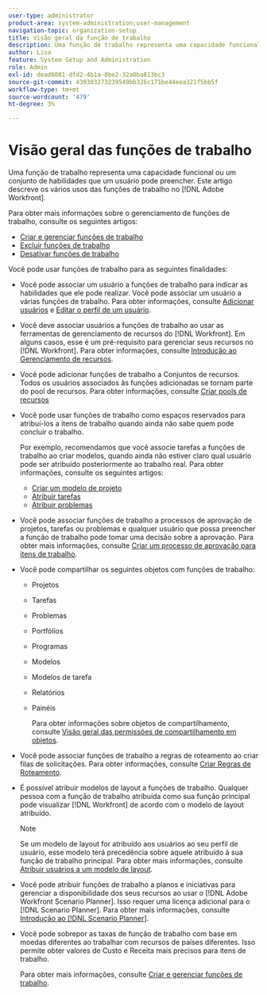 ```yaml
---
user-type: administrator
product-area: system-administration;user-management
navigation-topic: organization-setup
title: Visão geral da função de trabalho
description: Uma função de trabalho representa uma capacidade funcional ou um conjunto de habilidades que um usuário pode preencher. Este artigo descreve os vários usos das funções de trabalho no Adobe Workfront.
author: Lisa
feature: System Setup and Administration
role: Admin
exl-id: dead6081-dfd2-4b1a-8be2-32a0ba813bc3
source-git-commit: 439303273239549bb326c171be44eea321f5bb5f
workflow-type: tm+mt
source-wordcount: '479'
ht-degree: 3%

---
```


# Visão geral das funções de trabalho

Uma função de trabalho representa uma capacidade funcional ou um conjunto de habilidades que um usuário pode preencher. Este artigo descreve os vários usos das funções de trabalho no [!DNL Adobe Workfront].

Para obter mais informações sobre o gerenciamento de funções de trabalho, consulte os seguintes artigos:

* [Criar e gerenciar funções de trabalho](../../../administration-and-setup/set-up-workfront/organizational-setup/create-manage-job-roles.md)
* [Excluir funções de trabalho](../../../administration-and-setup/set-up-workfront/organizational-setup/delete-job-roles.md)
* [Desativar funções de trabalho](../../../administration-and-setup/set-up-workfront/organizational-setup/deactivate-job-roles.md)

Você pode usar funções de trabalho para as seguintes finalidades:

* Você pode associar um usuário a funções de trabalho para indicar as habilidades que ele pode realizar. Você pode associar um usuário a várias funções de trabalho. Para obter informações, consulte [Adicionar usuários](../../../administration-and-setup/add-users/create-and-manage-users/add-users.md) e [Editar o perfil de um usuário](../../../administration-and-setup/add-users/create-and-manage-users/edit-a-users-profile.md).
* Você deve associar usuários a funções de trabalho ao usar as ferramentas de gerenciamento de recursos do [!DNL Workfront]. Em alguns casos, esse é um pré-requisito para gerenciar seus recursos no [!DNL Workfront]. Para obter informações, consulte [Introdução ao Gerenciamento de recursos](../../../resource-mgmt/resource-mgmt-overview/get-started-resource-management.md).
* Você pode adicionar funções de trabalho a Conjuntos de recursos. Todos os usuários associados às funções adicionadas se tornam parte do pool de recursos. Para obter informações, consulte [Criar pools de recursos](../../../resource-mgmt/resource-planning/resource-pools/create-resource-pools.md)
* Você pode usar funções de trabalho como espaços reservados para atribuí-los a itens de trabalho quando ainda não sabe quem pode concluir o trabalho.

  Por exemplo, recomendamos que você associe tarefas a funções de trabalho ao criar modelos, quando ainda não estiver claro qual usuário pode ser atribuído posteriormente ao trabalho real. Para obter informações, consulte os seguintes artigos:

   * [Criar um modelo de projeto](../../../manage-work/projects/create-and-manage-templates/create-template.md)
   * [Atribuir tarefas](../../../manage-work/tasks/assign-tasks/assign-tasks.md)
   * [Atribuir problemas](../../../manage-work/issues/manage-issues/assign-issues.md)

* Você pode associar funções de trabalho a processos de aprovação de projetos, tarefas ou problemas e qualquer usuário que possa preencher a função de trabalho pode tomar uma decisão sobre a aprovação. Para obter mais informações, consulte [Criar um processo de aprovação para itens de trabalho](../../../administration-and-setup/customize-workfront/configure-approval-milestone-processes/create-approval-processes.md).
* Você pode compartilhar os seguintes objetos com funções de trabalho:

   * Projetos
   * Tarefas
   * Problemas
   * Portfólios
   * Programas
   * Modelos
   * Modelos de tarefa
   * Relatórios
   * Painéis

     Para obter informações sobre objetos de compartilhamento, consulte [Visão geral das permissões de compartilhamento em objetos](../../../workfront-basics/grant-and-request-access-to-objects/sharing-permissions-on-objects-overview.md).

* Você pode associar funções de trabalho a regras de roteamento ao criar filas de solicitações. Para obter informações, consulte [Criar Regras de Roteamento](../../../manage-work/requests/create-and-manage-request-queues/create-routing-rules.md).
* É possível atribuir modelos de layout a funções de trabalho. Qualquer pessoa com a função de trabalho atribuída como sua função principal pode visualizar [!DNL Workfront] de acordo com o modelo de layout atribuído.

  >[!NOTE]
  >
  >Se um modelo de layout for atribuído aos usuários ao seu perfil de usuário, esse modelo terá precedência sobre aquele atribuído à sua função de trabalho principal. Para obter mais informações, consulte [Atribuir usuários a um modelo de layout](../../../administration-and-setup/customize-workfront/use-layout-templates/assign-users-to-layout-template.md).

* Você pode atribuir funções de trabalho a planos e iniciativas para gerenciar a disponibilidade dos seus recursos ao usar o [!DNL Adobe Workfront Scenario Planner]. Isso requer uma licença adicional para o [!DNL Scenario Planner]. Para obter mais informações, consulte [Introdução ao [!DNL Scenario Planner]](../../../scenario-planner/get-started-with-scenario-planning.md).
* Você pode sobrepor as taxas de função de trabalho com base em moedas diferentes ao trabalhar com recursos de países diferentes. Isso permite obter valores de Custo e Receita mais precisos para itens de trabalho.

  Para obter mais informações, consulte [Criar e gerenciar funções de trabalho](../../../administration-and-setup/set-up-workfront/organizational-setup/create-manage-job-roles.md).
